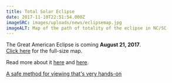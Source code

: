 ```yaml
---
title: Total Solar Eclipse
date: 2017-11-10T22:51:54.000Z
imageSRC: images/uploads/news/eclipsemap.jpg
imageALT: Map of the path of totality of the eclipse in NC/SC
---
```

The Great American Eclipse is coming **August 21, 2017**.
\
[Click here](images/news/eclipsemap_full.jpg) for the full-size map.

Read more about it [here](http://eclipse2017.nasa.gov/) and [here](/posts/total-solar-eclipse).

[A safe method for viewing that's very hands-on](http://www.exploratorium.edu/eclipse/video/solar-eclipse-hands-safe-viewing-techniques)
